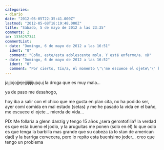 ```yaml
---
categories:
- diario
date: "2012-05-05T22:35:41.000Z"
lastmod: "2012-05-08T18:19:48.000Z"
title: "Sábado, 5 de mayo de 2012 a las 23:35"
comments: 2
id: 1336257341
commentList:
- date: "Domingo, 6 de mayo de 2012 a las 16:51"
  ident: "0"
  comment: "Coño, este/esta adolescente mola. Y está enfermo/a. xD"
- date: "Domingo, 6 de mayo de 2012 a las 16:52"
  ident: "0"
  comment: "Por cierto, tío/a, el momento \'\'me escuece el ojete\'\' ha sido épico :epic: xD"
---
```


jajjojojjejejjijijijujujuj la droga que es muy mala...  
  
ya de paso me desahogo,   
  
hoy iba a salir con el chico que me gusta en plan cita, no ha podido ser, ayer comí comida en mal estado (setas) y me he pasado la vida en el baño, me escuece el ojete... mierda de vida...  
  
PD: Me follaría a glenn danzig y tengo 15 años ¿sera gerontofilia? la verdad es que esta bueno el jodio, y la aruguitas me ponen (solo en él) lo que odio es que tenga la barbilla mas grande que su cabeza (a lo stan de american dad) y la barriga cervecera, pero lo repito esta buenisimo joder... creo que tengo un problema